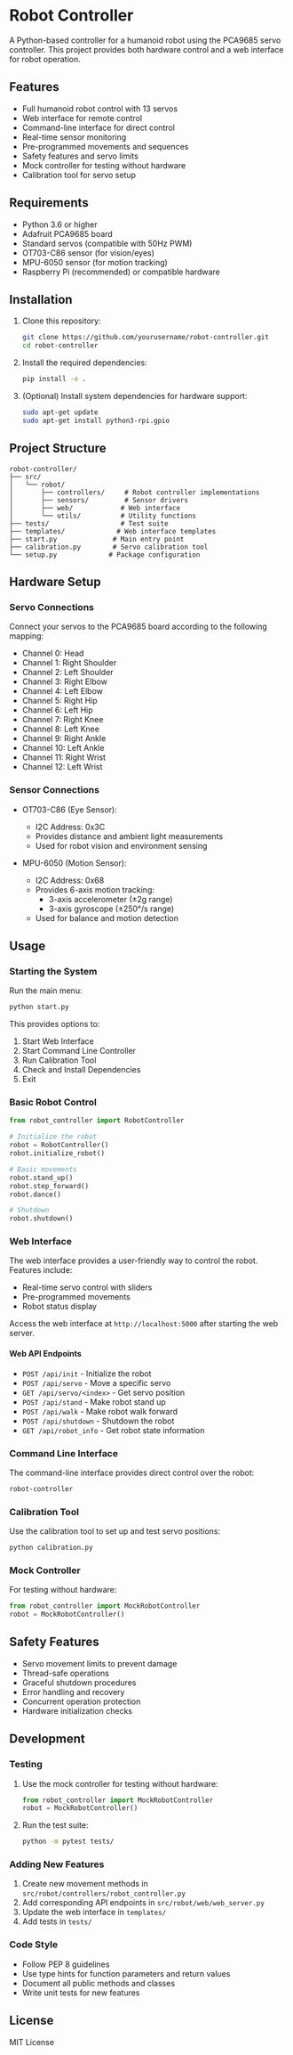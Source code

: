 # Robot Controller

A Python-based controller for a humanoid robot using the PCA9685 servo controller. This project provides both hardware control and a web interface for robot operation.

## Features

- Full humanoid robot control with 13 servos
- Web interface for remote control
- Command-line interface for direct control
- Real-time sensor monitoring
- Pre-programmed movements and sequences
- Safety features and servo limits
- Mock controller for testing without hardware
- Calibration tool for servo setup

## Requirements

- Python 3.6 or higher
- Adafruit PCA9685 board
- Standard servos (compatible with 50Hz PWM)
- OT703-C86 sensor (for vision/eyes)
- MPU-6050 sensor (for motion tracking)
- Raspberry Pi (recommended) or compatible hardware

## Installation

1. Clone this repository:

   ```bash
   git clone https://github.com/yourusername/robot-controller.git
   cd robot-controller
   ```

2. Install the required dependencies:

   ```bash
   pip install -e .
   ```

3. (Optional) Install system dependencies for hardware support:
   ```bash
   sudo apt-get update
   sudo apt-get install python3-rpi.gpio
   ```

## Project Structure

```
robot-controller/
├── src/
│   └── robot/
│       ├── controllers/     # Robot controller implementations
│       ├── sensors/         # Sensor drivers
│       ├── web/            # Web interface
│       └── utils/          # Utility functions
├── tests/                  # Test suite
├── templates/             # Web interface templates
├── start.py              # Main entry point
├── calibration.py        # Servo calibration tool
└── setup.py             # Package configuration
```

## Hardware Setup

### Servo Connections

Connect your servos to the PCA9685 board according to the following mapping:

- Channel 0: Head
- Channel 1: Right Shoulder
- Channel 2: Left Shoulder
- Channel 3: Right Elbow
- Channel 4: Left Elbow
- Channel 5: Right Hip
- Channel 6: Left Hip
- Channel 7: Right Knee
- Channel 8: Left Knee
- Channel 9: Right Ankle
- Channel 10: Left Ankle
- Channel 11: Right Wrist
- Channel 12: Left Wrist

### Sensor Connections

- OT703-C86 (Eye Sensor):

  - I2C Address: 0x3C
  - Provides distance and ambient light measurements
  - Used for robot vision and environment sensing

- MPU-6050 (Motion Sensor):
  - I2C Address: 0x68
  - Provides 6-axis motion tracking:
    - 3-axis accelerometer (±2g range)
    - 3-axis gyroscope (±250°/s range)
  - Used for balance and motion detection

## Usage

### Starting the System

Run the main menu:

```bash
python start.py
```

This provides options to:

1. Start Web Interface
2. Start Command Line Controller
3. Run Calibration Tool
4. Check and Install Dependencies
5. Exit

### Basic Robot Control

```python
from robot_controller import RobotController

# Initialize the robot
robot = RobotController()
robot.initialize_robot()

# Basic movements
robot.stand_up()
robot.step_forward()
robot.dance()

# Shutdown
robot.shutdown()
```

### Web Interface

The web interface provides a user-friendly way to control the robot. Features include:

- Real-time servo control with sliders
- Pre-programmed movements
- Robot status display

Access the web interface at `http://localhost:5000` after starting the web server.

#### Web API Endpoints

- `POST /api/init` - Initialize the robot
- `POST /api/servo` - Move a specific servo
- `GET /api/servo/<index>` - Get servo position
- `POST /api/stand` - Make robot stand up
- `POST /api/walk` - Make robot walk forward
- `POST /api/shutdown` - Shutdown the robot
- `GET /api/robot_info` - Get robot state information

### Command Line Interface

The command-line interface provides direct control over the robot:

```bash
robot-controller
```

### Calibration Tool

Use the calibration tool to set up and test servo positions:

```bash
python calibration.py
```

### Mock Controller

For testing without hardware:

```python
from robot_controller import MockRobotController
robot = MockRobotController()
```

## Safety Features

- Servo movement limits to prevent damage
- Thread-safe operations
- Graceful shutdown procedures
- Error handling and recovery
- Concurrent operation protection
- Hardware initialization checks

## Development

### Testing

1. Use the mock controller for testing without hardware:

   ```python
   from robot_controller import MockRobotController
   robot = MockRobotController()
   ```

2. Run the test suite:
   ```bash
   python -m pytest tests/
   ```

### Adding New Features

1. Create new movement methods in `src/robot/controllers/robot_controller.py`
2. Add corresponding API endpoints in `src/robot/web/web_server.py`
3. Update the web interface in `templates/`
4. Add tests in `tests/`

### Code Style

- Follow PEP 8 guidelines
- Use type hints for function parameters and return values
- Document all public methods and classes
- Write unit tests for new features

## License

MIT License
